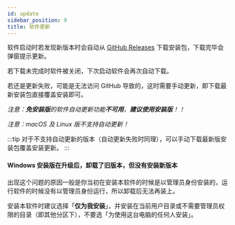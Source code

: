 ```yaml
---
id: update
sidebar_position: 9
title: 软件更新
---
```



软件启动时若发现新版本时会自动从 [GitHub Releases](https://github.com/lyswhut/lx-music-desktop/releases) 下载安装包，下载完毕会弹窗提示更新。

若下载未完成时软件被关闭，下次启动软件会再次自动下载。

若还是更新失败，可能是无法访问 GitHub 导致的，这时需要手动更新，即下载最新安装包直接覆盖安装即可。

*注意：**免安装版**的软件自动更新功能**不可用**，**建议使用安装版**！！*

*注意：macOS 及 Linux 版不支持自动更新！*

:::tip
对于不支持自动更新的版本（自动更新失败时同理），可以手动下载最新版安装包覆盖安装更新。
:::

#### Windows 安装版在升级后，卸载了旧版本，但没有安装新版本

出现这个问题的原因一般是你当初在安装本软件的时候是以管理员身份安装的，运行软件的时候没有以管理员身份运行，所以卸载后无法再装上。

安装本软件时建议选择「**仅为我安装**」，并安装在当前用户目录或不需要管理员权限的目录（即其他分区下），不要选「为使用这台电脑的任何人安装」。

